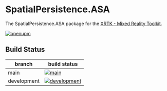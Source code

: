 # SpatialPersistence.ASA

The SpatialPersistence.ASA package for the [XRTK - Mixed Reality Toolkit](https://github.com/XRTK/XRTK-Core).

[![openupm](https://img.shields.io/npm/v/com.xrtk.spatial-persistence.asa?label=openupm&registry_uri=https://package.openupm.com)](https://openupm.com/packages/com.xrtk.spatial-persistence.asa/)

## Build Status

| branch | build status |
| --- | --- |
| main | [![main](https://github.com/XRTK/com.xrtk.spatial-persistence.asa/actions/workflows/build.yml/badge.svg?branch=main)](https://github.com/XRTK/com.xrtk.spatial-persistence.asa/actions/workflows/build.yml) |
| development | [![development](https://github.com/XRTK/com.xrtk.spatial-persistence.asa/actions/workflows/build.yml/badge.svg?branch=development)](https://github.com/XRTK/com.xrtk.spatial-persistence.asa/actions/workflows/build.yml) |
